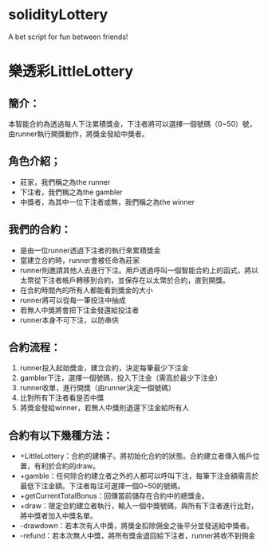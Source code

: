 # solidityLottery
A bet script for fun between friends!


# 樂透彩LittleLottery
## **簡介：**

本智能合約為透過每人下注累積獎金，下注者將可以選擇一個號碼（0~50）號，由runner執行開獎動作，將獎金發給中獎者。

## **角色介紹；**

-   莊家，我們稱之為the runner
-   下注者，我們稱之為the gambler
-   中獎者，為其中一位下注者或無，我們稱之為the winner

## **我們的合約：**

-   是由一位runner透過下注者的執行來累積獎金
-   當建立合約時，runner會被任命為莊家
-   runner則邀請其他人去進行下注。用戶透過呼叫一個智能合約上的函式，將以太幣從下注者帳戶轉移到合約，並保存在以太幣於合約，直到開獎。
-   在合約時間內的所有人都能看到獎金的大小
-   runner將可以從每一筆投注中抽成
-   若無人中獎將會把下注金發還給投注者
-   runner本身不可下注，以防串供

## **合約流程：**

1.  runner投入起始獎金，建立合約，決定每筆最少下注金
2.  gambler下注，選擇一個號碼，投入下注金（需高於最少下注金）
3.  runner收單，進行開獎（由runner決定一個號碼）
4.  比對所有下注者看是否中獎
5.  將獎金發給winner，若無人中獎則退還下注金給所有人

## **合約有以下幾種方法：**

-   +LittleLottery：合約的建構子。將初始化合約的狀態。合約建立者傳入帳戶位置，有利於合約的draw。
-   +gamble：任何除合約建立者之外的人都可以呼叫下注，每筆下注金額需高於最低下注金額。下注者每注可選擇一個0~50的號碼。
-   +getCurrentTotalBonus：回傳當前儲存在合約中的總獎金。
-   +draw：限定合約建立者執行，輸入一個中獎號碼，與所有下注者進行比對，將中獎者加入中獎名單。
-   -drawdown：若本次有人中獎，將獎金扣除佣金之後平分並發送給中獎者。
-   -refund：若本次無人中獎，將所有獎金退回給下注者，runner將收不到佣金
